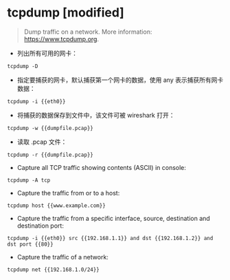 # tcpdump [modified]

> Dump traffic on a network.
> More information: <https://www.tcpdump.org>.

- 列出所有可用的网卡：

`tcpdump -D`

- 指定要捕获的网卡，默认捕获第一个网卡的数据，使用 any 表示捕获所有网卡数据：

`tcpdump -i {{eth0}}`

- 将捕获的数据保存到文件中，该文件可被 wireshark 打开：

`tcpdump -w {{dumpfile.pcap}}`

- 读取 .pcap 文件：

`tcpdump -r {{dumpfile.pcap}}`

- Capture all TCP traffic showing contents (ASCII) in console:

`tcpdump -A tcp`

- Capture the traffic from or to a host:

`tcpdump host {{www.example.com}}`

- Capture the traffic from a specific interface, source, destination and destination port:

`tcpdump -i {{eth0}} src {{192.168.1.1}} and dst {{192.168.1.2}} and dst port {{80}}`

- Capture the traffic of a network:

`tcpdump net {{192.168.1.0/24}}`

